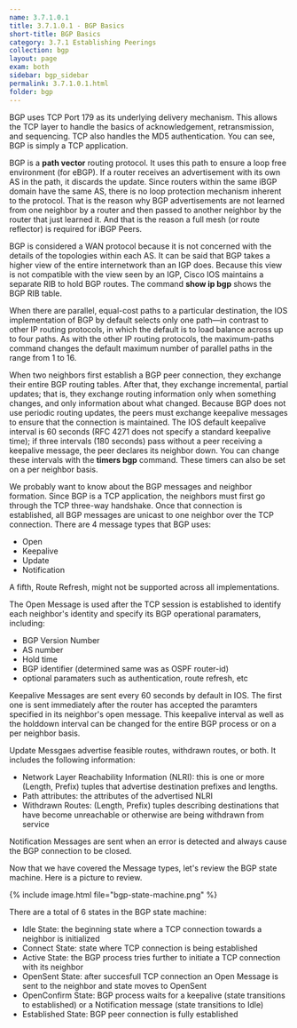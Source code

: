 ```yaml
---
name: 3.7.1.0.1
title: 3.7.1.0.1 - BGP Basics
short-title: BGP Basics
category: 3.7.1 Establishing Peerings
collection: bgp
layout: page
exam: both
sidebar: bgp_sidebar
permalink: 3.7.1.0.1.html
folder: bgp
---
```

BGP uses TCP Port 179 as its underlying delivery mechanism. This allows the TCP layer to handle the basics of acknowledgement, retransmission, and sequencing. TCP also handles the MD5 authentication. You can see, BGP is simply a TCP application.

BGP is a **path vector** routing protocol. It uses this path to ensure a loop free environment (for eBGP). If a router receives an advertisement with its own AS in the path, it discards the update. Since routers within the same iBGP domain have the same AS, there is no loop protection mechanism inherent to the protocol. That is the reason why BGP advertisements are not learned from one neighbor by a router and then passed to another neighbor by the router that just learned it. And that is the reason a full mesh (or route reflector) is required for iBGP Peers.

BGP is considered a WAN protocol because it is not concerned with the details of the topologies within each AS. It can be said that BGP takes a higher view of the entire internetwork than an IGP does. Because this view is not compatible with the view seen by an IGP, Cisco IOS maintains a separate RIB to hold BGP routes. The command **show ip bgp** shows the BGP RIB table.

When there are parallel, equal-cost paths to a particular destination, the IOS implementation of BGP by default selects only one path—in contrast to other IP routing protocols, in which the default is to load balance across up to four paths. As with the other IP routing protocols, the maximum-paths command changes the default maximum number of parallel paths in the range from 1 to 16.

When two neighbors first establish a BGP peer connection, they exchange their entire BGP routing tables. After that, they exchange incremental, partial updates; that is, they exchange routing information only when something changes, and only information about what changed. Because BGP does not use periodic routing updates, the peers must exchange keepalive messages to ensure that the connection is maintained. The IOS default keepalive interval is 60 seconds (RFC 4271 does not specify a standard keepalive time); if three intervals (180 seconds) pass without a peer receiving a keepalive message, the peer declares its neighbor down. You can change these intervals with the **timers bgp** command. These timers can also be set on a per neighbor basis.

We probably want to know about the BGP messages and neighbor formation. Since BGP is a TCP application, the neighbors must first go through the TCP three-way handshake. Once that connection is established, all BGP messages are unicast to one neighbor over the TCP connection. There are 4 message types that BGP uses:
- Open
- Keepalive
- Update
- Notification

A fifth, Route Refresh, might not be supported across all implementations.

The Open Message is used after the TCP session is established to identify each neighbor's identity and specify its BGP operational paramaters, including:
- BGP Version Number
- AS number
- Hold time
- BGP identifier (determined same was as OSPF router-id)
- optional paramaters such as authentication, route refresh, etc

Keepalive Messages are sent every 60 seconds by default in IOS. The first one is sent immediately after the router has accepted the paramters specified in its neighbor's open message. This keepalive interval as well as the holddown interval can be changed for the entire BGP process or on a per neighbor basis.

Update Messgaes advertise feasible routes, withdrawn routes, or both. It includes the following information:
- Network Layer Reachability Information (NLRI): this is one or more (Length, Prefix) tuples that advertise destination prefixes and lengths.
- Path attributes: the attributes of the advertised NLRI
- Withdrawn Routes: (Length, Prefix) tuples describing destinations that have become unreachable or otherwise are being withdrawn from service

Notification Messages are sent when an error is detected and always cause the BGP connection to be closed.

Now that we have covered the Message types, let's review the BGP state machine. Here is a picture to review.

{% include image.html file="bgp-state-machine.png" %}

There are a total of 6 states in the BGP state machine:
- Idle State: the beginning state where a TCP connection towards a neighbor is initialized
- Connect State: state where TCP connection is being established
- Active State: the BGP process tries further to initiate a TCP connection with its neighbor
- OpenSent State: after succesfull TCP connection an Open Message is sent to the neighbor and state moves to OpenSent
- OpenConfirm State: BGP process waits for a keepalive (state transitions to established) or a Notification message (state transitions to Idle)
- Established State: BGP peer connection is fully established


